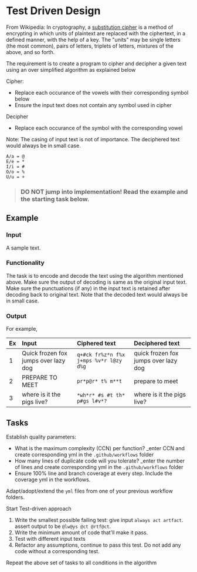 # Test Driven Design
From Wikipedia: In cryptography, a [substitution cipher](https://en.wikipedia.org/wiki/Substitution_cipher) is a method of encrypting in which units of plaintext are replaced with the ciphertext, in a defined manner, with the help of a key. The "units" may be single letters (the most common), pairs of letters, triplets of letters, mixtures of the above, and so forth. 

The requirement is to create a program to cipher and decipher a given text using an over simplified algorithm as explained below

Cipher:
- Replace each occurance of the vowels with their corresponding symbol below
- Ensure the input text does not contain any symbol used in cipher

Decipher
- Replace each occurance of the symbol with the corresponding vowel

Note: The casing of input text is not of importance. The deciphered text would always be in small case.
```
A/a = @
E/e = *
I/i = #
O/o = %
U/u = +
```

>### **DO NOT** jump into implementation! Read the example and the starting task below.

## Example

### Input
A sample text.

### Functionality

The task is to encode and decode the text using the algorithm mentioned above.
Make sure the output of decoding is same as the original input text.
Make sure the punctuations (if any) in the input text is retained after decoding back to original text.
Note that the decoded text would always be in small case.

### Output

For example,

| Ex | Input  | Ciphered text | Deciphered text |
| :-- |:------- | :----- |:----- |
| 1 | Quick frozen fox jumps over lazy dog | `q+#ck fr%z*n f%x j+mps %v*r l@zy d%g` | quick frozen fox jumps over lazy dog|
| 2 | PREPARE TO MEET | `pr*p@r* t% m**t` | prepare to meet |
| 3 | where is it the pigs live? | `*wh*r* #s #t th* p#gs l#v*?` | where is it the pigs live? |

## Tasks

Establish quality parameters: 

- What is the maximum complexity (CCN) per function? _enter CCN and create corresponding yml in the `.github/workflows` folder
- How many lines of duplicate code will you tolerate? _enter the number of lines and create corresponding yml in the `.github/workflows` folder
- Ensure 100% line and branch coverage at every step. Include the coverage yml in the workflows.

Adapt/adopt/extend the `yml` files from one of your previous workflow folders.

Start Test-driven approach

1. Write the smallest possible failing test: give input `always act artfact`. assert output to be `@lw@ys @ct @rtf@ct`. 
1. Write the minimum amount of code that'll make it pass.
1. Test with different input texts
1. Refactor any assumptions, continue to pass this test. Do not add any code without a corresponding test.

Repeat the above set of tasks to all conditions in the algorithm

